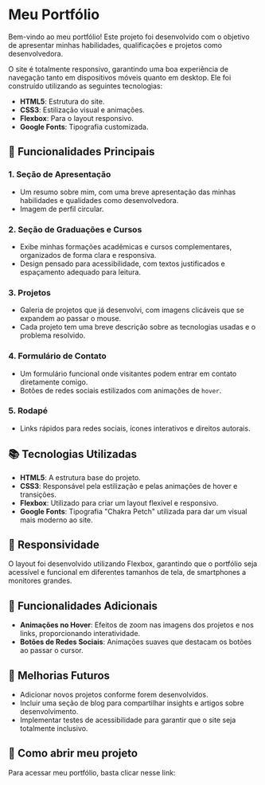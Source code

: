 # Meu Portfólio

Bem-vindo ao meu portfólio! Este projeto foi desenvolvido com o objetivo de apresentar minhas habilidades, qualificações e projetos como desenvolvedora. 

O site é totalmente responsivo, garantindo uma boa experiência de navegação tanto em dispositivos móveis quanto em desktop. Ele foi construído utilizando as seguintes tecnologias:

- **HTML5**: Estrutura do site.
- **CSS3**: Estilização visual e animações.
- **Flexbox**: Para o layout responsivo.
- **Google Fonts**: Tipografia customizada.

## 🎨 Funcionalidades Principais

### 1. **Seção de Apresentação**
   - Um resumo sobre mim, com uma breve apresentação das minhas habilidades e qualidades como desenvolvedora.
   - Imagem de perfil circular.

### 2. **Seção de Graduações e Cursos**
   - Exibe minhas formações acadêmicas e cursos complementares, organizados de forma clara e responsiva.
   - Design pensado para acessibilidade, com textos justificados e espaçamento adequado para leitura.

### 3. **Projetos**
   - Galeria de projetos que já desenvolvi, com imagens clicáveis que se expandem ao passar o mouse.
   - Cada projeto tem uma breve descrição sobre as tecnologias usadas e o problema resolvido.
   
### 4. **Formulário de Contato**
   - Um formulário funcional onde visitantes podem entrar em contato diretamente comigo.
   - Botões de redes sociais estilizados com animações de `hover`.

### 5. **Rodapé**
   - Links rápidos para redes sociais, ícones interativos e direitos autorais.

## 📚 Tecnologias Utilizadas

- **HTML5**: A estrutura base do projeto.
- **CSS3**: Responsável pela estilização e pelas animações de hover e transições.
- **Flexbox**: Utilizado para criar um layout flexível e responsivo.
- **Google Fonts**: Tipografia "Chakra Petch" utilizada para dar um visual mais moderno ao site.

## 📱 Responsividade

O layout foi desenvolvido utilizando Flexbox, garantindo que o portfólio seja acessível e funcional em diferentes tamanhos de tela, de smartphones a monitores grandes.

## 🌟 Funcionalidades Adicionais

- **Animações no Hover**: Efeitos de zoom nas imagens dos projetos e nos links, proporcionando interatividade.
- **Botões de Redes Sociais**: Animações suaves que destacam os botões ao passar o cursor.

## 🎯 Melhorias Futuros

- Adicionar novos projetos conforme forem desenvolvidos.
- Incluir uma seção de blog para compartilhar insights e artigos sobre desenvolvimento.
- Implementar testes de acessibilidade para garantir que o site seja totalmente inclusivo.

## 🚀 Como abrir meu projeto

Para acessar meu portfólio, basta clicar nesse link:

